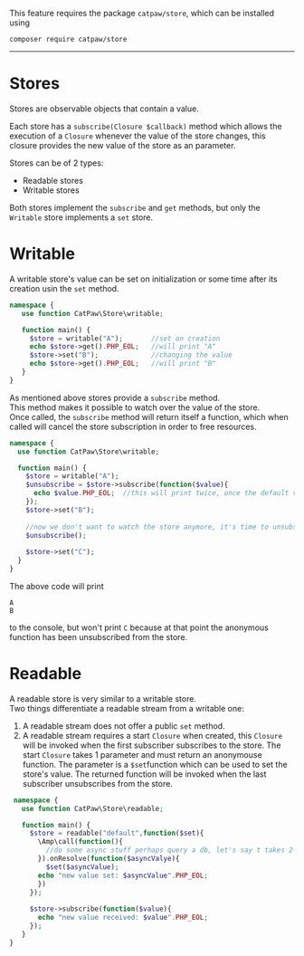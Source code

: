 This feature requires the package `catpaw/store`, which can be installed using<br/>
```
composer require catpaw/store
```
<hr/>

# Stores

Stores are observable objects that contain a value.

Each store has a `subscribe(Closure $callback)` method which allows the execution of a `Closure` whenever the value of the store changes, this closure provides the new value of the store as an parameter.

Stores can be of 2 types:

- Readable stores
- Writable stores


Both stores implement the `subscribe` and `get` methods, but only the `Writable` store implements a `set` store.

# Writable

A writable store's value can be set on initialization or some time after its creation usin the `set` method.

 ```php
 namespace {
	use function CatPaw\Store\writable;

    function main() {
      $store = writable("A");       //set on creation
      echo $store->get().PHP_EOL;   //will print "A"
      $store->set("B");             //changing the value
      echo $store->get().PHP_EOL;   //will print "B"
    }
}
 ```
 
 As mentioned above stores provide a `subscribe` method.<br/>
 This method makes it possible to watch over the value of the store.<br/>
 Once called, the `subscribe` method will return itself a function, which when called will cancel the store subscription in order to free resources.
 
  ```php
 namespace {
	use function CatPaw\Store\writable;

    function main() {
      $store = writable("A");
      $unsubscribe = $store->subscribe(function($value){
        echo $value.PHP_EOL;  //this will print twice, once the default value "A", then "B" when it changes.
      });
      $store->set("B");
      
      //now we don't want to watch the store anymore, it's time to unsubscribe from it.
      $unsubscribe();
      
      $store->set("C");
    }
}
 ```
 The above code will print 
 ```
 A
 B
 ```
 to the console, but won't print `C` because at that point the anonymous function has been unsubscribed from the store.
 
# Readable

A readable store is very similar to a writable store.<br/>
Two things differentiate a readable stream from a writable one:

1. A readable stream does not offer a public `set` method.
2. A readable stream requires a start `Closure` when created, this `Closure` will be invoked when the first subscriber subscribes to the store.
   The start `Closure` takes 1 parameter and must return an anonymouse function.
   The parameter is a `$set`function which can be used to set the store's value.
   The returned function will be invoked when the last subscriber unsubscribes from the store.

 ```php
  namespace {
	use function CatPaw\Store\readable;

    function main() {
      $store = readable("default",function($set){
        \Amp\call(function(){
          //do some async stuff perhaps query a db, let's say t takes 2-3 seconds
        }).onResolve(function($asyncValye){
          $set($asyncValue);
        echo "new value set: $asyncValue".PHP_EOL;
        })
      });
      
      $store->subscribe(function($value){
        echo "new value received: $value".PHP_EOL;
      });
    }
}
 ```
